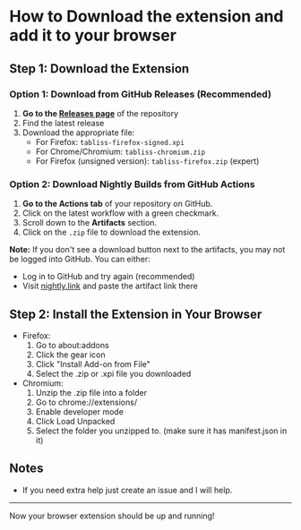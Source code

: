 # How to Download the extension and add it to your browser

## Step 1: Download the Extension

### Option 1: Download from GitHub Releases (Recommended)

1. **Go to the [Releases page](https://github.com/BookCatKid/tabliss-maintained/releases)** of the repository
2. Find the latest release
3. Download the appropriate file:
   - For Firefox: `tabliss-firefox-signed.xpi`
   <!-- node to self: use `powershell curl -O $(curl -s "https://addons.mozilla.org/api/v5/addons/addon/tabliss-maintained/" | jq -r ".current_version.file.url")` to download latest signed version from firefox store. -->
   - For Chrome/Chromium: `tabliss-chromium.zip`
   - For Firefox (unsigned version): `tabliss-firefox.zip` (expert)

### Option 2: Download Nightly Builds from GitHub Actions

1. **Go to the Actions tab** of your repository on GitHub.
2. Click on the latest workflow with a green checkmark.
3. Scroll down to the **Artifacts** section.
4. Click on the `.zip` file to download the extension.

**Note:** If you don't see a download button next to the artifacts, you may not be logged into GitHub. You can either:

- Log in to GitHub and try again (recommended)
- Visit [nightly.link](https://nightly.link) and paste the artifact link there

## Step 2: Install the Extension in Your Browser

- Firefox:
  1. Go to  about\:addons
  2. Click the gear icon
  3. Click "Install Add-on from File"
  4. Select the .zip or .xpi file you downloaded
- Chromium:
  1. Unzip the .zip file into a folder
  2. Go to chrome://extensions/
  3. Enable developer mode
  4. Click Load Unpacked
  5. Select the folder you unzipped to. (make sure it has manifest.json in it)

## Notes

- If you need extra help just create an issue and I will help.

---

Now your browser extension should be up and running!
